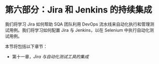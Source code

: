 # 第六部分：Jira 和 Jenkins 的持续集成

我们将学习 Jira 如何帮助 SQA 团队利用 DevOps 流水线来自动化执行和管理测试用例。我们将学习如何配置 Jira 与 Jenkins，以在 Selenium 中执行自动化测试用例。

本节将包括以下章节：

+   第十一章，*Jira 与自动化测试工具的集成*

